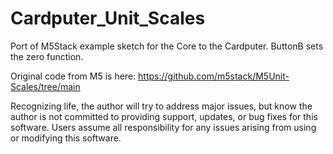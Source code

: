 # Cardputer_Unit_Scales
Port of M5Stack example sketch for the Core to the Cardputer. ButtonB sets the zero function.

Original code from M5 is here: https://github.com/m5stack/M5Unit-Scales/tree/main

Recognizing life, the author will try to address major issues, but know the author is not committed to providing support, updates, or bug fixes for this software. Users assume all responsibility for any issues arising from using or modifying this software.

